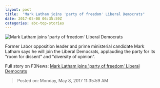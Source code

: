```yaml
---
layout: post
title:  "Mark Latham joins 'party of freedom' Liberal Democrats"
date: 2017-05-08 06:35:59Z
categories: abc-top-stories
---
```


![Mark Latham joins 'party of freedom' Liberal Democrats](http://www.abc.net.au/news/image/6703648-1x1-700x700.jpg)

Former Labor opposition leader and prime ministerial candidate Mark Latham says he will join the Liberal Democrats, applauding the party for its "room for dissent" and "diversity of opinion".


Full story on F3News: [Mark Latham joins 'party of freedom' Liberal Democrats](http://www.f3nws.com/n/KxgfUH)

> Posted on: Monday, May 8, 2017 11:35:59 AM
